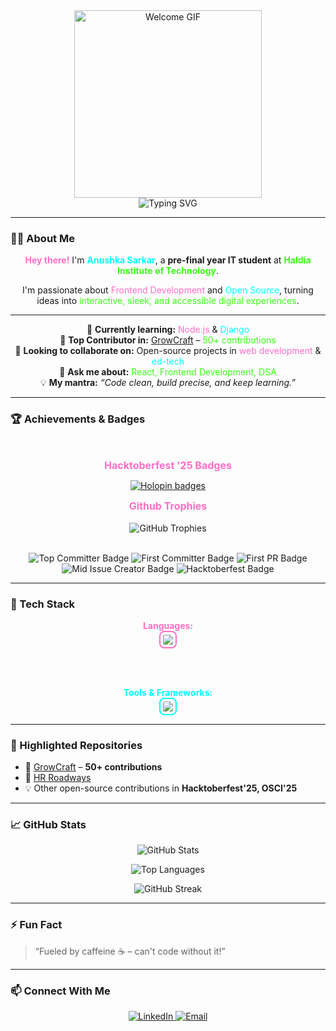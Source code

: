 <div align="center">
  <img src="https://media.giphy.com/media/v1.Y2lkPWVjZjA1ZTQ3d3N1Mm9seGdmdTEyaThkcHRkcThrc3kyZzQ2YWZ3ZzdkNzEydXg5ZCZlcD12MV9naWZzX3NlYXJjaCZjdD1n/QDjpIL6oNCVZ4qzGs7/giphy.gif" alt="Welcome GIF" width="300" />
</div>

<div align="center">
  <img src="https://readme-typing-svg.herokuapp.com?font=Fira+Code&weight=700&size=28&duration=2500&pause=700&color=FF6EC7,00FFFF,39FF14&center=true&vCenter=true&width=650&lines=Hi%2C+I'm+Anushka+Sarkar+👋;Frontend+Web+Developer+💻;Open+Source+Contributor+🌐;Fueled+by+Caffeine+%26+Curiosity+☕💡" alt="Typing SVG" />
</div>

---

### 🧑‍💻 About Me

<div align="center">
<span style="color:#FF6EC7; font-weight:bold;">Hey there!</span> I'm <span style="color:#00FFFF; font-weight:bold;">Anushka Sarkar</span>, a <b>pre-final year IT student</b> at <span style="color:#39FF14; font-weight:bold;">Haldia Institute of Technology</span>.  

I'm passionate about <span style="color:#FF6EC7;">Frontend Development</span> and <span style="color:#00FFFF;">Open Source</span>, turning ideas into <span style="color:#39FF14;">interactive, sleek, and accessible digital experiences</span>.  

---

🌱 **Currently learning:** <span style="color:#FF6EC7;">Node.js</span> & <span style="color:#00FFFF;">Django</span>  
🔭 **Top Contributor in:** [GrowCraft](https://github.com/anushkasark08/GrowCraft) – <span style="color:#39FF14;">50+ contributions</span>  
👯 **Looking to collaborate on:** Open-source projects in <span style="color:#FF6EC7;">web development</span> & <span style="color:#00FFFF;">ed-tech</span>  
💬 **Ask me about:** <span style="color:#39FF14;">React, Frontend Development, DSA</span>  
💡 **My mantra:** *“Code clean, build precise, and keep learning.”*
</div>

---

### 🏆 Achievements & Badges
<br>
<div align="center">

<span style="color:#FF6EC7; font-weight:bold; font-size:16px;">Hacktoberfest '25 Badges</span>
<br>
<!-- Holopin Badges -->
[![Holopin badges](https://holopin.me/anushkasark08?theme=dark)](https://holopin.io/@anushkasark08)



<!-- GitHub Trophies -->
<span style="color:#FF6EC7; font-weight:bold; font-size:16px;">Github Trophies</span>
<br><br>
<img src="https://github-profile-trophy.vercel.app/?username=anushkasark08&theme=radical&no-frame=true&margin-w=15&column=4" alt="GitHub Trophies" />

<br>

<!-- Custom Neon Achievement Badges -->
<img src="https://img.shields.io/badge/Top%20Committer-50%2B-ff6ec7?style=for-the-badge&logo=github&logoColor=00FFFF" alt="Top Committer Badge" />
<img src="https://img.shields.io/badge/First%20Committer-✔️-00FFFF?style=for-the-badge&logo=github&logoColor=FF6EC7" alt="First Committer Badge" />
<img src="https://img.shields.io/badge/First%20PR-✔️-39FF14?style=for-the-badge&logo=github&logoColor=FF6EC7" alt="First PR Badge" />
<img src="https://img.shields.io/badge/Mid%20Issue%20Creator-✔️-ff6ec7?style=for-the-badge&logo=github&logoColor=00FFFF" alt="Mid Issue Creator Badge" />
<img src="https://img.shields.io/badge/Hacktoberfest%202025-✔️-00FFFF?style=for-the-badge&logo=github&logoColor=39FF14" alt="Hacktoberfest Badge" />

</div>

---

### 🧰 Tech Stack

<div align="center">

<strong style="color:#FF6EC7;">Languages:</strong><br>
<img src="https://skillicons.dev/icons?i=html,css,js,python,java,c&theme=dark" style="border:2px solid #FF6EC7; border-radius:8px; padding:4px;" />

<br><br>

<strong style="color:#00FFFF;">Tools & Frameworks:</strong><br>
<img src="https://skillicons.dev/icons?i=react,bootstrap,nodejs,figma,vscode,canva,photoshop,git,github&theme=dark" style="border:2px solid #00FFFF; border-radius:8px; padding:4px;" />

</div>

---

### 📂 Highlighted Repositories

- 🌸 [GrowCraft](https://github.com/anushkasark08/GrowCraft) – **50+ contributions**  
- 🚌 [HR Roadways](https://github.com/anushkasark08/HR-Roadways)  
- 💡 Other open-source contributions in **Hacktoberfest'25, OSCI'25**

---

### 📈 GitHub Stats

<div align="center">

<p align="center">
<img src="https://github-readme-stats.vercel.app/api?username=anushkasark08&show_icons=true&theme=dark&hide_border=true&count_private=true&title_color=FF6EC7&icon_color=00FFFF&text_color=39FF14" alt="GitHub Stats" />
</p>

<p align="center">
<img src="https://github-readme-stats.vercel.app/api/top-langs/?username=anushkasark08&layout=compact&theme=dark&hide_border=true&title_color=FF6EC7&text_color=00FFFF&bg_color=0F0F0F" alt="Top Languages" />
</p>

<p align="center">
<img src="https://github-readme-streak-stats.herokuapp.com/?user=anushkasark08&theme=dark&hide_border=true&fire=FF6EC7&currStreakNum=00FFFF&sideNums=39FF14&dates=FF6EC7" alt="GitHub Streak" />
</p>

</div>

---

### ⚡ Fun Fact
> “Fueled by caffeine ☕ – can't code without it!”

---

### 📫 Connect With Me

<div align="center">

<a href="https://www.linkedin.com/in/anushka-sarkar058" target="_blank">
<img src="https://img.shields.io/badge/LinkedIn-Anushka%20Sarkar-FF6EC7?style=for-the-badge&logo=linkedin&logoColor=00FFFF" alt="LinkedIn" />
</a>

<a href="mailto:anushkasrkr08@gmail.com">
<img src="https://img.shields.io/badge/Email-anushkasrkr08%40gmail.com-00FFFF?style=for-the-badge&logo=gmail&logoColor=FF6EC7" alt="Email" />
</a>

</div>
